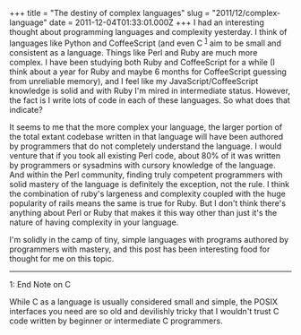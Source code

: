 +++
title = "The destiny of complex languages"
slug = "2011/12/complex-language"
date = 2011-12-04T01:33:01.000Z
+++
I had an interesting thought about programming languages and complexity yesterday.  I think of languages like Python and CoffeeScript (and even C <sup>[1](#endnote1)</sup> aim to be small and consistent as a language.  Things like Perl and Ruby are much more complex.  I have been studying both Ruby and CoffeeScript for a while  (I think about a year for Ruby and maybe 6 months for CoffeeScript guessing from unreliable memory), and I feel like my JavaScript/CoffeeScript knowledge is solid and with Ruby I'm mired in intermediate status. However, the fact is I write lots of code in each of these languages.  So what does that indicate?

It seems to me that the more complex your language, the larger portion of the total extant codebase written in that language will have been authored by programmers that do not completely understand the language.  I would venture that if you took all existing Perl code, about 80% of it was written by programmers or sysadmins with cursory knowledge of the language.  And within the Perl community, finding truly competent programmers with solid mastery of the language is definitely the exception, not the rule.  I think the combination of ruby's largeness and complexity coupled with the huge popularity of rails means the same is true for Ruby.  But I don't think there's anything about Perl or Ruby that makes it this way other than just it's the nature of having complexity in your language.

I'm solidly in the camp of tiny, simple languages with programs authored by programmers with mastery, and this post has been interesting food for thought for me on this topic.

<hr>

<aside id="endnote1">
1: End Note on C

While C as a language is usually considered small and simple, the POSIX interfaces you need are so old and devilishly tricky that I wouldn't trust C code written by beginner or intermediate C programmers.
</aside>
